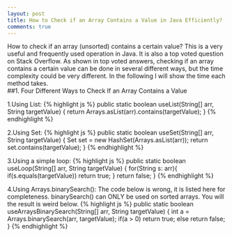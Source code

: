 ```yaml
---
layout: post
title: How to Check if an Array Contains a Value in Java Efficiently?
comments: true
---
```

<div class="message">
How to check if an array (unsorted) contains a certain value? This is a very useful and frequently used operation in Java. It is also a top voted question on Stack Overflow. As shown in top voted answers, checking if an array contains a certain value can be done in several different ways, but the time complexity could be very different. In the following I will show the time each method takes.
</div>
##1. Four Different Ways to Check If an Array Contains a Value

1.Using List:
{% highlight js %}
public static boolean useList(String[] arr, String targetValue) {
    return Arrays.asList(arr).contains(targetValue);
}
{% endhighlight %}

2.Using Set:
{% highlight js %}
public static boolean useSet(String[] arr, String targetValue) {
    Set<String> set = new HashSet<String>(Arrays.asList(arr));
    return set.contains(targetValue);
}
{% endhighlight %}

3.Using a simple loop:
{% highlight js %}
public static boolean useLoop(String[] arr, String targetValue) {
    for(String s: arr){
        if(s.equals(targetValue))
            return true;
    }
    return false;
}
{% endhighlight %}

4.Using Arrays.binarySearch():
The code below is wrong, it is listed here for completeness.
binarySearch() can ONLY be used on sorted arrays. You will the result is weird below.
{% highlight js %}
public static boolean useArraysBinarySearch(String[] arr, String targetValue) { 
    int a =  Arrays.binarySearch(arr, targetValue);
    if(a > 0)
        return true;
    else
        return false;
}
{% endhighlight %}